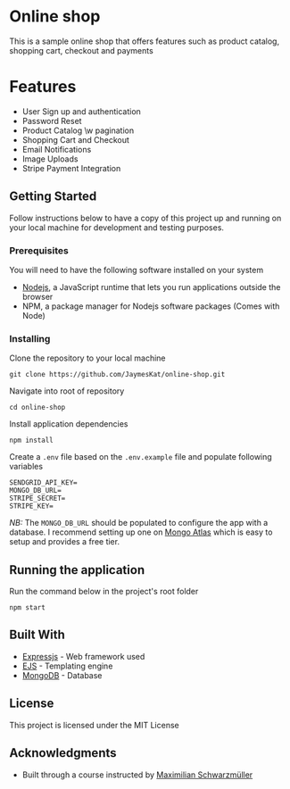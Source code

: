 # Online shop
This is a sample online shop that offers features such as product catalog, shopping cart, checkout and payments

# Features
- User Sign up and authentication
- Password Reset
- Product Catalog \w pagination
- Shopping Cart and Checkout
- Email Notifications
- Image Uploads
- Stripe Payment Integration

## Getting Started

Follow instructions below to have a copy of this project up and running on your local machine for development and testing purposes. 


### Prerequisites

You will need to have the following software installed on your system

- [Nodejs](https://nodejs.org/en/download/), a JavaScript runtime that lets you run applications outside the browser
- NPM, a package manager for Nodejs software packages (Comes with Node)

### Installing

Clone the repository to your local machine

```
git clone https://github.com/JaymesKat/online-shop.git
```

Navigate into root of repository

```
cd online-shop
```

Install application dependencies

```
npm install
```

Create a `.env` file based on the `.env.example` file and populate following variables

```
SENDGRID_API_KEY=
MONGO_DB_URL=
STRIPE_SECRET=
STRIPE_KEY=
```

*NB:* The `MONGO_DB_URL` should be populated to configure the app with a database. I recommend setting up one on [Mongo Atlas](https://www.mongodb.com/cloud/atlas) which is easy to setup and provides a free tier.

## Running the application

Run the command below in the project's root folder
```
npm start
```

## Built With

* [Expressjs](https://expressjs.com/) - Web framework used
* [EJS](https://ejs.co) - Templating engine
* [MongoDB](https://www.mongodb.com) - Database

## License

This project is licensed under the MIT License

## Acknowledgments

* Built through a course instructed by [Maximilian Schwarzmüller](https://www.udemy.com/user/maximilian-schwarzmuller/)
